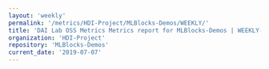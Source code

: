 ```yaml
---
layout: 'weekly'
permalink: '/metrics/HDI-Project/MLBlocks-Demos/WEEKLY/'
title: 'DAI Lab OSS Metrics Metrics report for MLBlocks-Demos | WEEKLY-REPORT-2019-07-07'
organization: 'HDI-Project'
repository: 'MLBlocks-Demos'
current_date: '2019-07-07'
---
```

